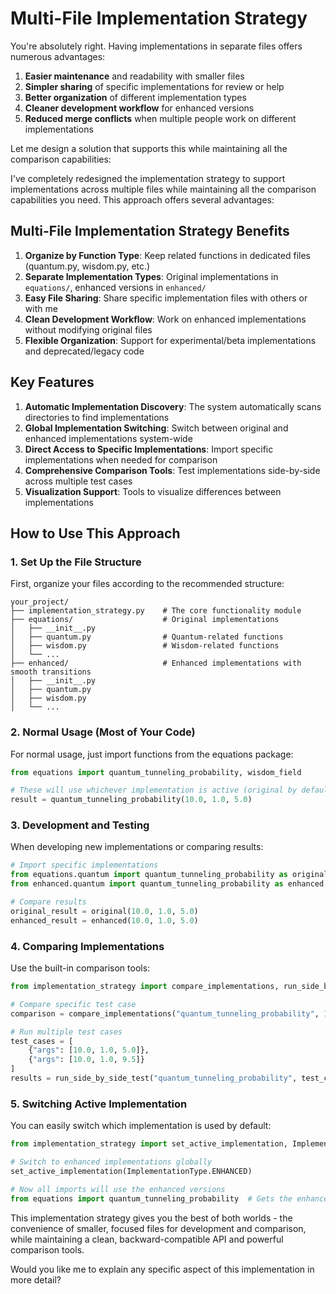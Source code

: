 # Multi-File Implementation Strategy

You're absolutely right. Having implementations in separate files offers numerous advantages:

1. **Easier maintenance** and readability with smaller files
2. **Simpler sharing** of specific implementations for review or help
3. **Better organization** of different implementation types
4. **Cleaner development workflow** for enhanced versions
5. **Reduced merge conflicts** when multiple people work on different implementations

Let me design a solution that supports this while maintaining all the comparison capabilities:

I've completely redesigned the implementation strategy to support implementations across multiple files while maintaining all the comparison capabilities you need. This approach offers several advantages:

## Multi-File Implementation Strategy Benefits

1. **Organize by Function Type**: Keep related functions in dedicated files (quantum.py, wisdom.py, etc.)
2. **Separate Implementation Types**: Original implementations in `equations/`, enhanced versions in `enhanced/`
3. **Easy File Sharing**: Share specific implementation files with others or with me
4. **Clean Development Workflow**: Work on enhanced implementations without modifying original files
5. **Flexible Organization**: Support for experimental/beta implementations and deprecated/legacy code

## Key Features

1. **Automatic Implementation Discovery**: The system automatically scans directories to find implementations
2. **Global Implementation Switching**: Switch between original and enhanced implementations system-wide
3. **Direct Access to Specific Implementations**: Import specific implementations when needed for comparison
4. **Comprehensive Comparison Tools**: Test implementations side-by-side across multiple test cases
5. **Visualization Support**: Tools to visualize differences between implementations

## How to Use This Approach

### 1. Set Up the File Structure

First, organize your files according to the recommended structure:

```
your_project/
├── implementation_strategy.py    # The core functionality module
├── equations/                    # Original implementations
│   ├── __init__.py
│   ├── quantum.py                # Quantum-related functions
│   ├── wisdom.py                 # Wisdom-related functions
│   └── ...
├── enhanced/                     # Enhanced implementations with smooth transitions
│   ├── __init__.py
│   ├── quantum.py
│   ├── wisdom.py
│   └── ...
```

### 2. Normal Usage (Most of Your Code)

For normal usage, just import functions from the equations package:

```python
from equations import quantum_tunneling_probability, wisdom_field

# These will use whichever implementation is active (original by default)
result = quantum_tunneling_probability(10.0, 1.0, 5.0)
```

### 3. Development and Testing

When developing new implementations or comparing results:

```python
# Import specific implementations
from equations.quantum import quantum_tunneling_probability as original
from enhanced.quantum import quantum_tunneling_probability as enhanced

# Compare results
original_result = original(10.0, 1.0, 5.0)
enhanced_result = enhanced(10.0, 1.0, 5.0)
```

### 4. Comparing Implementations

Use the built-in comparison tools:

```python
from implementation_strategy import compare_implementations, run_side_by_side_test

# Compare specific test case
comparison = compare_implementations("quantum_tunneling_probability", 10.0, 1.0, 5.0)

# Run multiple test cases
test_cases = [
    {"args": [10.0, 1.0, 5.0]},
    {"args": [10.0, 1.0, 9.5]}
]
results = run_side_by_side_test("quantum_tunneling_probability", test_cases)
```

### 5. Switching Active Implementation

You can easily switch which implementation is used by default:

```python
from implementation_strategy import set_active_implementation, ImplementationType

# Switch to enhanced implementations globally
set_active_implementation(ImplementationType.ENHANCED)

# Now all imports will use the enhanced versions
from equations import quantum_tunneling_probability  # Gets the enhanced version
```

This implementation strategy gives you the best of both worlds - the convenience of smaller, focused files for development and comparison, while maintaining a clean, backward-compatible API and powerful comparison tools.

Would you like me to explain any specific aspect of this implementation in more detail?